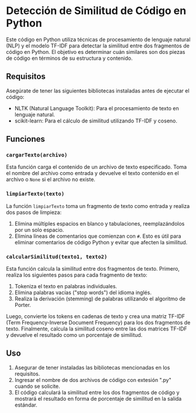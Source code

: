 # Detección de Similitud de Código en Python

Este código en Python utiliza técnicas de procesamiento de lenguaje natural (NLP) y el modelo TF-IDF para detectar la similitud entre dos fragmentos de código en Python. El objetivo es determinar cuán similares son dos piezas de código en términos de su estructura y contenido.

## Requisitos

Asegúrate de tener las siguientes bibliotecas instaladas antes de ejecutar el código:

- NLTK (Natural Language Toolkit): Para el procesamiento de texto en lenguaje natural.
- scikit-learn: Para el cálculo de similitud utilizando TF-IDF y coseno.

## Funciones

### `cargarTexto(archivo)`

Esta función carga el contenido de un archivo de texto especificado. Toma el nombre del archivo como entrada y devuelve el texto contenido en el archivo o `None` si el archivo no existe.

### `limpiarTexto(texto)`

La función `limpiarTexto` toma un fragmento de texto como entrada y realiza dos pasos de limpieza:

1. Elimina múltiples espacios en blanco y tabulaciones, reemplazándolos por un solo espacio.
2. Elimina líneas de comentarios que comienzan con `#`. Esto es útil para eliminar comentarios de código Python y evitar que afecten la similitud.

### `calcularSimilitud(texto1, texto2)`

Esta función calcula la similitud entre dos fragmentos de texto. Primero, realiza los siguientes pasos para cada fragmento de texto:

1. Tokeniza el texto en palabras individuales.
2. Elimina palabras vacías ("stop words") del idioma inglés.
3. Realiza la derivación (stemming) de palabras utilizando el algoritmo de Porter.

Luego, convierte los tokens en cadenas de texto y crea una matriz TF-IDF (Term Frequency-Inverse Document Frequency) para los dos fragmentos de texto. Finalmente, calcula la similitud coseno entre las dos matrices TF-IDF y devuelve el resultado como un porcentaje de similitud.

## Uso

1. Asegurar de tener instaladas las bibliotecas mencionadas en los requisitos.
3. Ingresar el nombre de dos archivos de código con extesión ".py" cuando se solicite.
4. El código calculará la similitud entre los dos fragmentos de código y mostrará el resultado en forma de porcentaje de similitud en la salida estándar.

